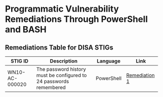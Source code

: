 # Programmatic Vulnerability Remediations Through PowerShell and BASH

## Remediations Table for DISA STIGs

| STIG ID        | Description                   | Language   | Link                                                     |
|------------|-------------------------------|------------|----------------------------------------------------------|
| WN10-AC-000020 | The password history must be configured to 24 passwords remembered | PowerShell | [Remediation 1](https://github.com/Joshua01X) |
